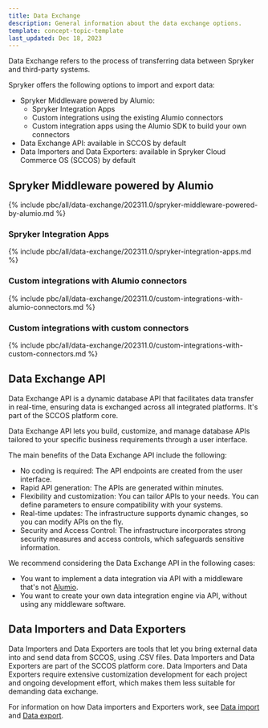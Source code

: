 ```yaml
---
title: Data Exchange
description: General information about the data exchange options.
template: concept-topic-template
last_updated: Dec 18, 2023
---
```


Data Exchange refers to the process of transferring data between Spryker and third-party systems.

Spryker offers the following options to import and export data:

- Spryker Middleware powered by Alumio:
    - Spryker Integration Apps
    - Custom integrations using the existing Alumio connectors
    - Custom integration apps using the Alumio SDK to build your own connectors
- Data Exchange API: available in SCCOS by default
- Data Importers and Data Exporters: available in Spryker Cloud Commerce OS (SCCOS) by default


## Spryker Middleware powered by Alumio

{% include pbc/all/data-exchange/202311.0/spryker-middleware-powered-by-alumio.md %} <!-- To edit, see /_includes/pbc/all/data-exchange/202311.0/spryker-middleware-powered-by-alumio.md -->

### Spryker Integration Apps

{% include pbc/all/data-exchange/202311.0/spryker-integration-apps.md %} <!-- To edit, see /_includes/pbc/all/data-exchange/202311.0/spryker-integration-apps.md -->

### Custom integrations with Alumio connectors

{% include pbc/all/data-exchange/202311.0/custom-integrations-with-alumio-connectors.md %} <!-- To edit, see /_includes/pbc/all/data-exchange/202311.0/custom-integrations-with-alumio-connectors.md -->

### Custom integrations with custom connectors

{% include pbc/all/data-exchange/202311.0/custom-integrations-with-custom-connectors.md %} <!-- To edit, see /_includes/pbc/all/data-exchange/202311.0/custom-integrations-with-custom-connectors.md -->

## Data Exchange API

Data Exchange API is a dynamic database API that facilitates data transfer in real-time, ensuring data is exchanged across all integrated platforms. It's part of the SCCOS platform core.

Data Exchange API lets you build, customize, and manage database APIs tailored to your specific business requirements through a user interface.

The main benefits of the Data Exchange API include the following:

- No coding is required: The API endpoints are created from the user interface.
- Rapid API generation: The APIs are generated within minutes.
- Flexibility and customization: You can tailor APIs to your needs. You can define parameters to ensure compatibility with your systems.
- Real-time updates: The infrastructure supports dynamic changes, so you can modify APIs on the fly.
- Security and Access Control: The infrastructure incorporates strong security measures and access controls, which safeguards sensitive information.

We recommend considering the Data Exchange API in the following cases:

- You want to implement a data integration via API with a middleware that's not [Alumio](https://www.alumio.com).
- You want to create your own data integration engine via API, without using any middleware software.


## Data Importers and Data Exporters

Data Importers and Data Exporters are tools that let you bring external data into and send data from SCCOS, using .CSV files.  Data Importers and Data Exporters are part of the SCCOS platform core.
Data Importers and Data Exporters require extensive customization development for each project and ongoing development effort, which makes them less suitable for demanding data exchange.

For information on how Data importers and Exporters work, see [Data import](/docs/dg/dev/data-import/{{site.version}}/data-import.html) and [Data export](/docs/pbc/all/order-management-system/{{page.version}}/base-shop/import-and-export-data/orders-data-export/orders-data-export.html).

